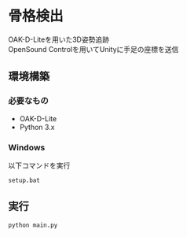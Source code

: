 # 骨格検出
OAK-D-Liteを用いた3D姿勢追跡  
OpenSound Controlを用いてUnityに手足の座標を送信  
## 環境構築
### 必要なもの
- OAK-D-Lite
- Python 3.x

### Windows
以下コマンドを実行
```
setup.bat
```

## 実行
```
python main.py
```
